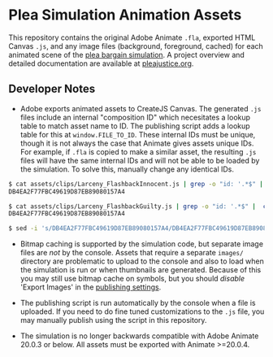 # Plea Simulation Animation Assets

This repository contains the original Adobe Animate `.fla`, exported HTML Canvas `.js`, and any image files (background, foreground, cached) for each animated scene of the [plea bargain simulation](https://github.com/Plea-Justice/pleabargain-simulation). A project overview and detailed documentation are available at [pleajustice.org](https://pleajustice.org).

## Developer Notes

* Adobe exports animated assets to CreateJS Canvas. The generated `.js` files include an internal "composition ID" which necesitates a lookup table to match asset name to ID. The publishing script adds a lookup table for this at `window.FILE_TO_ID`. These internal IDs must be unique, though it is not always the case that Animate gives assets unique IDs. For example, if `.fla` is copied to make a similar asset, the resulting `.js` files will have the same internal IDs and will not be able to be loaded by the simulation. To solve this, manually change any identical IDs.

```bash
$ cat assets/clips/Larceny_FlashbackInnocent.js | grep -o "id: '.*$" | cut -d "'" -f 2
DB4EA2F77FBC49619D87EB89080157A4

$ cat assets/clips/Larceny_FlashbackGuilty.js | grep -o "id: '.*$" |  cut -d "'" -f 2
DB4EA2F77FBC49619D87EB89080157A4

$ sed -i 's/DB4EA2F77FBC49619D87EB89080157A4/DB4EA2F77FBC49619D87EB89080157A5/g' Larceny_FlashbackInnocent.js
```

* Bitmap caching is supported by the simulation code, but separate image files are *not* by the console. Assets that require a separate `images/` directory are problematic to upload to the console and also to load when the simulation is run or when thumbnails are generated. Because of this you may still use bitmap cache on symbols, but you should *disable* 'Export Images' in the [publishing settings](https://helpx.adobe.com/be_en/animate/using/creating-publishing-html5-canvas-document.html#OptimizingHTML5Canvasoutput).

* The publishing script is run automatically by the console when a file is uploaded. If you need to do fine tuned customizations to the `.js` file, you may manually publish using the script in this repository.

* The simulation is no longer backwards compatible with Adobe Animate 20.0.3 or below. All assets must be exported with Animate >=20.0.4.
